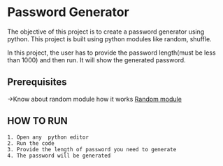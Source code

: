 
# Password Generator

The objective of this project is to create a password generator using python. This project is built using python modules like random, shuffle.

In this project, the user has to provide the password length(must be less than 1000) and then run. It will show the generated password.




## Prerequisites
 ->Know about random module how it works [Random module](https://www.geeksforgeeks.org/python-random-module/)

## HOW TO RUN
    1. Open any  python editor
    2. Run the code
    3. Provide the length of password you need to generate
    4. The password will be generated 

